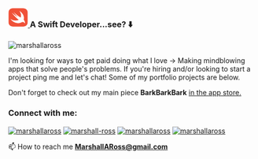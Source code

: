 <h3 align="left"> <a href="https://developer.apple.com/swift/" target="_blank" rel="noreferrer"> <img src="https://raw.githubusercontent.com/devicons/devicon/master/icons/swift/swift-original.svg" alt="swift" width="40" height="40"/> </a>  A Swift Developer...see? ⬇️ </h3>


<p><img align="center" src="https://github-readme-stats.vercel.app/api/top-langs?username=marshallaross&show_icons=true&locale=en&layout=compact" alt="marshallaross" /></p>

I'm looking for ways to get paid doing what I love -> Making mindblowing apps that solve people's problems. If you're hiring and/or looking to start a project ping me and let's chat! Some of my portfolio projects are below.

Don't forget to check out my main piece **BarkBarkBark** <a href="https://apps.apple.com/us/app/barkbarkbark/id1614039880"> in the app store. </a>

<h3 align="left">Connect with me:</h3>
<p align="left">
<a href="https://twitter.com/marshallaross" target="blank"><img align="center" src="https://raw.githubusercontent.com/rahuldkjain/github-profile-readme-generator/master/src/images/icons/Social/twitter.svg" alt="marshallaross" height="30" width="40" /></a>
<a href="https://linkedin.com/in/marshall-ross" target="blank"><img align="center" src="https://raw.githubusercontent.com/rahuldkjain/github-profile-readme-generator/master/src/images/icons/Social/linked-in-alt.svg" alt="marshall-ross" height="30" width="40" /></a>
<a href="https://stackoverflow.com/users/marshall-ross" target="blank"><img align="center" src="https://raw.githubusercontent.com/rahuldkjain/github-profile-readme-generator/master/src/images/icons/Social/stack-overflow.svg" alt="marshallaross" height="30" width="40" /></a>
<a href="https://instagram.com/marshallaross" target="blank"><img align="center" src="https://raw.githubusercontent.com/rahuldkjain/github-profile-readme-generator/master/src/images/icons/Social/instagram.svg" alt="marshallaross" height="30" width="40" /></a>
</p>

📫 How to reach me **MarshallARoss@gmail.com**
